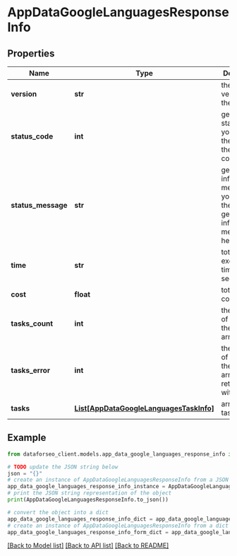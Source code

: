 # AppDataGoogleLanguagesResponseInfo


## Properties

Name | Type | Description | Notes
------------ | ------------- | ------------- | -------------
**version** | **str** | the current version of the API | [optional] 
**status_code** | **int** | general status code you can find the full list of the response codes here | [optional] 
**status_message** | **str** | general informational message you can find the full list of general informational messages here | [optional] 
**time** | **str** | total execution time, seconds | [optional] 
**cost** | **float** | total tasks cost, USD | [optional] 
**tasks_count** | **int** | the number of tasks in the tasks array | [optional] 
**tasks_error** | **int** | the number of tasks in the tasks array returned with an error | [optional] 
**tasks** | [**List[AppDataGoogleLanguagesTaskInfo]**](AppDataGoogleLanguagesTaskInfo.md) | array of tasks | [optional] 

## Example

```python
from dataforseo_client.models.app_data_google_languages_response_info import AppDataGoogleLanguagesResponseInfo

# TODO update the JSON string below
json = "{}"
# create an instance of AppDataGoogleLanguagesResponseInfo from a JSON string
app_data_google_languages_response_info_instance = AppDataGoogleLanguagesResponseInfo.from_json(json)
# print the JSON string representation of the object
print(AppDataGoogleLanguagesResponseInfo.to_json())

# convert the object into a dict
app_data_google_languages_response_info_dict = app_data_google_languages_response_info_instance.to_dict()
# create an instance of AppDataGoogleLanguagesResponseInfo from a dict
app_data_google_languages_response_info_form_dict = app_data_google_languages_response_info.from_dict(app_data_google_languages_response_info_dict)
```
[[Back to Model list]](../README.md#documentation-for-models) [[Back to API list]](../README.md#documentation-for-api-endpoints) [[Back to README]](../README.md)


